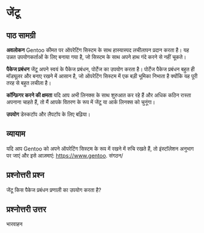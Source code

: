 # जेंटू

## पाठ सामग्री

<b>अवलोकन</b>
Gentoo कीमत पर ऑपरेटिंग सिस्टम के साथ हास्यास्पद लचीलापन प्रदान करता है। यह उन्नत उपयोगकर्ताओं के लिए बनाया गया है, जो सिस्टम के साथ अपने हाथ गंदे करने से नहीं चूकते।

<b>पैकेज प्रबंधन</b>
जेंटू अपने स्वयं के पैकेज प्रबंधन, पोर्टेज का उपयोग करता है। पोर्टेज पैकेज प्रबंधन बहुत ही मॉड्यूलर और बनाए रखने में आसान है, जो ऑपरेटिंग सिस्टम में एक बड़ी भूमिका निभाता है क्योंकि यह पूरी तरह से बहुत लचीला है।

<b>कॉन्फ़िगर करने की क्षमता</b>
यदि आप अभी लिनक्स के साथ शुरुआत कर रहे हैं और अधिक कठिन रास्ता अपनाना चाहते हैं, तो मैं आपके वितरण के रूप में जेंटू या आर्क लिनक्स को चुनूंगा।

<b>उपयोग</b>
डेस्कटॉप और लैपटॉप के लिए बढ़िया।

## व्यायाम

यदि आप Gentoo को अपने ऑपरेटिंग सिस्टम के रूप में रखने में रुचि रखते हैं, तो इंस्टॉलेशन अनुभाग पर जाएं और इसे आज़माएं: <a href='https://www.gentoo.org/'>https://www.gentoo. संगठन/</a>

## प्रश्नोत्तरी प्रश्न

जेंटू किस पैकेज प्रबंधन प्रणाली का उपयोग करता है?

## प्रश्नोत्तरी उत्तर

भारवाहन
